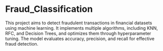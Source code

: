 # Fraud_Classification
This project aims to detect fraudulent transactions in financial datasets using machine learning. It implements multiple algorithms, including KNN, RFC, and Decision Trees, and optimizes them through hyperparameter tuning. The model evaluates accuracy, precision, and recall for effective fraud detection.
